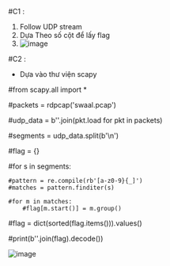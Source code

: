 #C1 :
1. Follow UDP stream 
2. Dựa Theo số cột để lấy flag
3. ![image](https://user-images.githubusercontent.com/94669750/223003255-9a412f59-a002-408c-a612-316aab1cd23f.png)

#C2 :
+ Dựa vào thư viện scapy 

#from scapy.all import *

#packets = rdpcap('swaal.pcap')

#udp_data = b''.join(pkt.load for pkt in packets)

#segments = udp_data.split(b'\n')

#flag = {}

#for s in segments:

    #pattern = re.compile(rb'[a-z0-9}{_]')
    #matches = pattern.finditer(s)

    #for m in matches:
        #flag[m.start()] = m.group()

#flag = dict(sorted(flag.items())).values()

#print(b''.join(flag).decode())

![image](https://user-images.githubusercontent.com/94669750/223004427-b7cbebb5-5f4f-46c2-ac5f-b23806793fcf.png)